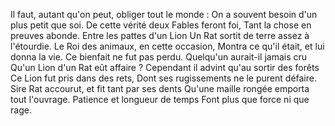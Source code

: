 Il faut, autant qu'on peut, obliger tout le monde :
On a souvent besoin d'un plus petit que soi.
De cette vérité deux Fables feront foi,
Tant la chose en preuves abonde.
Entre les pattes d'un Lion
Un Rat sortit de terre assez à l'étourdie.
Le Roi des animaux, en cette occasion,
Montra ce qu'il était, et lui donna la vie.
Ce bienfait ne fut pas perdu.
Quelqu'un aurait-il jamais cru
Qu'un Lion d'un Rat eût affaire ?
Cependant il advint qu'au sortir des forêts
Ce Lion fut pris dans des rets,
Dont ses rugissements ne le purent défaire.
Sire Rat accourut, et fit tant par ses dents
Qu'une maille rongée emporta tout l'ouvrage.
Patience et longueur de temps
Font plus que force ni que rage.

